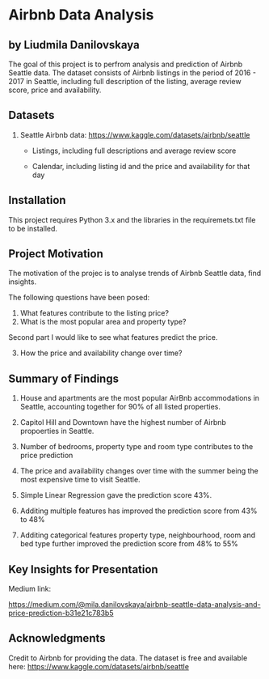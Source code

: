 # Airbnb Data Analysis

## by Liudmila Danilovskaya 

The goal of this project is to perfrom analysis and prediction of Airbnb Seattle data. The dataset consists of Airbnb listings in the period of 2016 - 2017 in Seattle, including full description of the listing, average review score, price and availability.

## Datasets 

1. Seattle Airbnb data: https://www.kaggle.com/datasets/airbnb/seattle
	
	- Listings, including full descriptions and average review score

	- Calendar, including listing id and the price and availability for that day

## Installation

This project requires Python 3.x and the libraries in the requiremets.txt file to be installed.

## Project Motivation

The motivation of the projec is to analyse trends of Airbnb Seattle data, find insights.

The following questions have been posed:

1. What features contribute to the listing price?
2. What is the most popular area and property type?

Second part I would like to see what features predict the price.

3. How the price and availability change over time?

## Summary of Findings

1. House and apartments are the most popular AirBnb accommodations in Seattle, accounting together for 90% of all listed properties.
2. Capitol Hill and Downtown have the highest number of Airbnb propoerties in Seattle. 
3. Number of bedrooms, property type and room type contributes to the price prediction
4. The price and availability changes over time with the summer being the most expensive time to visit Seattle. 


5. Simple Linear Regression gave the prediction score 43%.
6. Additing multiple features has improved the prediction score from 43% to 48%
7. Additing categorical features property type, neighbourhood, room and bed type further improved the prediction score from 48% to 55%

## Key Insights for Presentation

Medium link:

https://medium.com/@mila.danilovskaya/airbnb-seattle-data-analysis-and-price-prediction-b31e21c783b5

## Acknowledgments

Credit to Airbnb for providing the data. The dataset is free and available here: https://www.kaggle.com/datasets/airbnb/seattle

